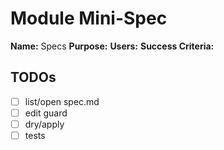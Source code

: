 # Module Mini-Spec
**Name:** Specs
**Purpose:** 
**Users:** 
**Success Criteria:** 

## TODOs
- [ ] list/open spec.md
- [ ] edit guard
- [ ] dry/apply
- [ ] tests
